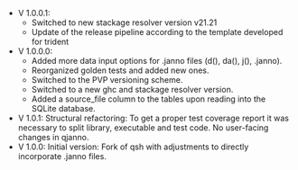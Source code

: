 - V 1.0.0.1:
	- Switched to new stackage resolver version v21.21
	- Update of the release pipeline according to the template developed for trident
- V 1.0.0.0:
	- Added more data input options for .janno files (d(), da(), j(), .janno).
	- Reorganized golden tests and added new ones.
	- Switched to the PVP versioning scheme.
	- Switched to a new ghc and stackage resolver version.
	- Added a source_file column to the tables upon reading into the SQLite database.
- V 1.0.1: Structural refactoring: To get a proper test coverage report it was necessary to split library, executable and test code. No user-facing changes in qjanno.
- V 1.0.0: Initial version: Fork of qsh with adjustments to directly incorporate .janno files.
